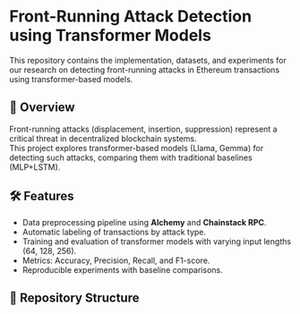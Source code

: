 # Front-Running Attack Detection using Transformer Models

This repository contains the implementation, datasets, and experiments for our research on detecting front-running attacks in Ethereum transactions using transformer-based models.

## 📌 Overview
Front-running attacks (displacement, insertion, suppression) represent a critical threat in decentralized blockchain systems.  
This project explores transformer-based models (Llama, Gemma) for detecting such attacks, comparing them with traditional baselines (MLP+LSTM).

## 🛠 Features
- Data preprocessing pipeline using **Alchemy** and **Chainstack RPC**.  
- Automatic labeling of transactions by attack type.  
- Training and evaluation of transformer models with varying input lengths (64, 128, 256).  
- Metrics: Accuracy, Precision, Recall, and F1-score.  
- Reproducible experiments with baseline comparisons.  

## 📂 Repository Structure

